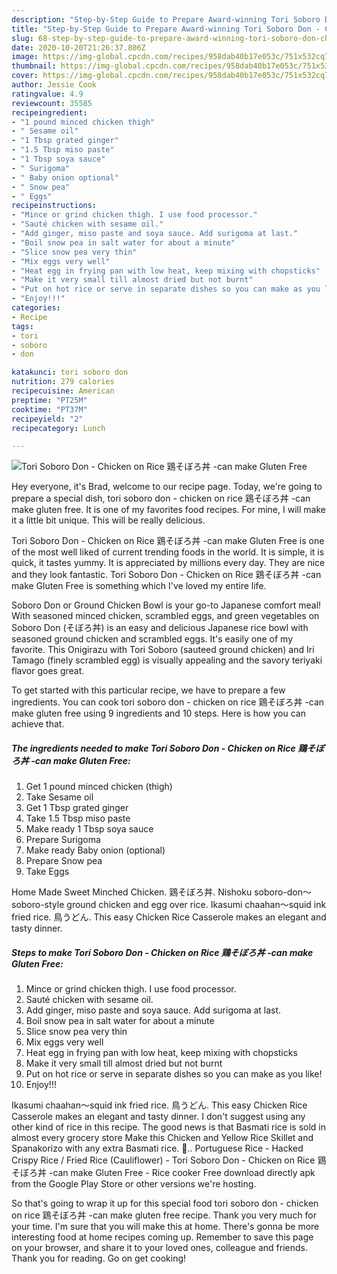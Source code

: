 ```yaml
---
description: "Step-by-Step Guide to Prepare Award-winning Tori Soboro Don - Chicken on Rice 鶏そぼろ丼 -can make Gluten Free"
title: "Step-by-Step Guide to Prepare Award-winning Tori Soboro Don - Chicken on Rice 鶏そぼろ丼 -can make Gluten Free"
slug: 68-step-by-step-guide-to-prepare-award-winning-tori-soboro-don-chicken-on-rice-can-make-gluten-free
date: 2020-10-20T21:26:37.806Z
image: https://img-global.cpcdn.com/recipes/958dab40b17e053c/751x532cq70/tori-soboro-don-chicken-on-rice-鶏そぼろ丼-can-make-gluten-free-recipe-main-photo.jpg
thumbnail: https://img-global.cpcdn.com/recipes/958dab40b17e053c/751x532cq70/tori-soboro-don-chicken-on-rice-鶏そぼろ丼-can-make-gluten-free-recipe-main-photo.jpg
cover: https://img-global.cpcdn.com/recipes/958dab40b17e053c/751x532cq70/tori-soboro-don-chicken-on-rice-鶏そぼろ丼-can-make-gluten-free-recipe-main-photo.jpg
author: Jessie Cook
ratingvalue: 4.9
reviewcount: 35585
recipeingredient:
- "1 pound minced chicken thigh"
- " Sesame oil"
- "1 Tbsp grated ginger"
- "1.5 Tbsp miso paste"
- "1 Tbsp soya sauce"
- " Surigoma"
- " Baby onion optional"
- " Snow pea"
- " Eggs"
recipeinstructions:
- "Mince or grind chicken thigh. I use food processor."
- "Sauté chicken with sesame oil."
- "Add ginger, miso paste and soya sauce. Add surigoma at last."
- "Boil snow pea in salt water for about a minute"
- "Slice snow pea very thin"
- "Mix eggs very well"
- "Heat egg in frying pan with low heat, keep mixing with chopsticks"
- "Make it very small till almost dried but not burnt"
- "Put on hot rice or serve in separate dishes so you can make as you like!"
- "Enjoy!!!"
categories:
- Recipe
tags:
- tori
- soboro
- don

katakunci: tori soboro don 
nutrition: 279 calories
recipecuisine: American
preptime: "PT25M"
cooktime: "PT37M"
recipeyield: "2"
recipecategory: Lunch

---
```



![Tori Soboro Don - Chicken on Rice 鶏そぼろ丼 -can make Gluten Free](https://img-global.cpcdn.com/recipes/958dab40b17e053c/751x532cq70/tori-soboro-don-chicken-on-rice-鶏そぼろ丼-can-make-gluten-free-recipe-main-photo.jpg)

Hey everyone, it's Brad, welcome to our recipe page. Today, we're going to prepare a special dish, tori soboro don - chicken on rice 鶏そぼろ丼 -can make gluten free. It is one of my favorites food recipes. For mine, I will make it a little bit unique. This will be really delicious.

Tori Soboro Don - Chicken on Rice 鶏そぼろ丼 -can make Gluten Free is one of the most well liked of current trending foods in the world. It is simple, it is quick, it tastes yummy. It is appreciated by millions every day. They are nice and they look fantastic. Tori Soboro Don - Chicken on Rice 鶏そぼろ丼 -can make Gluten Free is something which I've loved my entire life.

Soboro Don or Ground Chicken Bowl is your go-to Japanese comfort meal! With seasoned minced chicken, scrambled eggs, and green vegetables on Soboro Don (そぼろ丼) is an easy and delicious Japanese rice bowl with seasoned ground chicken and scrambled eggs. It&#39;s easily one of my favorite. This Onigirazu with Tori Soboro (sauteed ground chicken) and Iri Tamago (finely scrambled egg) is visually appealing and the savory teriyaki flavor goes great.


To get started with this particular recipe, we have to prepare a few ingredients. You can cook tori soboro don - chicken on rice 鶏そぼろ丼 -can make gluten free using 9 ingredients and 10 steps. Here is how you can achieve that.

<!--inarticleads1-->

##### The ingredients needed to make Tori Soboro Don - Chicken on Rice 鶏そぼろ丼 -can make Gluten Free:

1. Get 1 pound minced chicken (thigh)
1. Take  Sesame oil
1. Get 1 Tbsp grated ginger
1. Take 1.5 Tbsp miso paste
1. Make ready 1 Tbsp soya sauce
1. Prepare  Surigoma
1. Make ready  Baby onion (optional)
1. Prepare  Snow pea
1. Take  Eggs


Home Made Sweet Minched Chicken. 鶏そぼろ丼. Nishoku soboro-don〜soboro-style ground chicken and egg over rice. Ikasumi chaahan〜squid ink fried rice. 鳥うどん. This easy Chicken Rice Casserole makes an elegant and tasty dinner. 

<!--inarticleads2-->

##### Steps to make Tori Soboro Don - Chicken on Rice 鶏そぼろ丼 -can make Gluten Free:

1. Mince or grind chicken thigh. I use food processor.
1. Sauté chicken with sesame oil.
1. Add ginger, miso paste and soya sauce. Add surigoma at last.
1. Boil snow pea in salt water for about a minute
1. Slice snow pea very thin
1. Mix eggs very well
1. Heat egg in frying pan with low heat, keep mixing with chopsticks
1. Make it very small till almost dried but not burnt
1. Put on hot rice or serve in separate dishes so you can make as you like!
1. Enjoy!!!


Ikasumi chaahan〜squid ink fried rice. 鳥うどん. This easy Chicken Rice Casserole makes an elegant and tasty dinner. I don&#39;t suggest using any other kind of rice in this recipe. The good news is that Basmati rice is sold in almost every grocery store Make this Chicken and Yellow Rice Skillet and Spanakorizo with any extra Basmati rice. 🙂.. Portuguese Rice - Hacked Crispy Rice / Fried Rice (Cauliflower) - Tori Soboro Don - Chicken on Rice 鶏そぼろ丼 -can make Gluten Free - Rice cooker Free download directly apk from the Google Play Store or other versions we&#39;re hosting. 

So that's going to wrap it up for this special food tori soboro don - chicken on rice 鶏そぼろ丼 -can make gluten free recipe. Thank you very much for your time. I'm sure that you will make this at home. There's gonna be more interesting food at home recipes coming up. Remember to save this page on your browser, and share it to your loved ones, colleague and friends. Thank you for reading. Go on get cooking!
